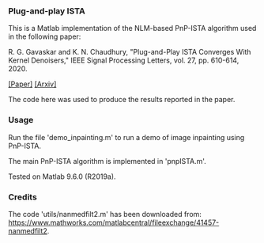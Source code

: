 
### Plug-and-play ISTA

This is a Matlab implementation of the NLM-based PnP-ISTA algorithm used in the following paper:

R. G. Gavaskar and K. N. Chaudhury, "Plug-and-Play ISTA Converges With Kernel Denoisers," IEEE Signal Processing Letters, vol. 27, pp. 610-614, 2020.

[[Paper]](https://ieeexplore.ieee.org/document/9064581)
[[Arxiv]](https://arxiv.org/abs/2004.03145)

The code here was used to produce the results reported in the paper.

### Usage
Run the file 'demo_inpainting.m' to run a demo of image inpainting using PnP-ISTA.

The main PnP-ISTA algorithm is implemented in 'pnpISTA.m'.

Tested on Matlab 9.6.0 (R2019a).

### Credits
The code 'utils/nanmedfilt2.m' has been downloaded from: https://www.mathworks.com/matlabcentral/fileexchange/41457-nanmedfilt2.


